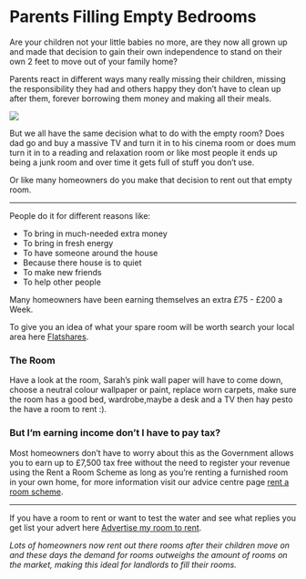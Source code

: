 Parents Filling Empty Bedrooms
==============================
Are your children not your little babies no more, are they now all grown up and
made that decision to gain their own independence to stand on their own 2 feet
to move out of your family home?

Parents react in different ways many really missing their children, missing the
responsibility they had and others happy they don’t have to clean up after them,
forever borrowing them money and making all their meals.

![](/media/images/moving-out.jpg)

But we all have the same decision what to do with the empty room? Does dad go
and buy a massive TV and turn it in to his cinema room or does mum turn it in to
a reading and relaxation room or like most people it ends up being a junk room
and over time it gets full of stuff you don’t use.

Or like many homeowners do you make that decision to rent out that empty room.

---

People do it for different reasons like:

* To bring in much-needed extra money
* To bring in fresh energy
* To have someone around the house
* Because there house is  to quiet
* To make new friends
* To help other people

Many homeowners have been earning themselves an extra £75 - £200 a Week.

To give you an idea of what your spare room will be worth search your local area
here [Flatshares](/rooms/).

### The Room

Have a look at the room, Sarah’s pink wall paper will have to come down, choose
a neutral colour wallpaper or paint, replace worn carpets, make sure the room
has a good bed, wardrobe,maybe a desk and a TV then hay pesto the have a room to
rent :).

### But I’m earning income don’t I have to pay tax?

Most homeowners don’t have to worry about this as the Government allows you to
earn up to £7,500 tax free without the need to register your revenue using the
Rent a Room Scheme as long as you’re renting a furnished room in your own home,
for more information visit our advice centre page [rent a room
scheme](/help/rentaroomscheme).

---

If you have a room to rent or want to test the water and see what replies you
get list your advert here [Advertise my room to rent](/rooms/post).

*Lots of homeowners now rent out there rooms after their children move on and
these days the demand for rooms outweighs the amount of rooms on the market,
making this ideal for landlords to fill their rooms.*
